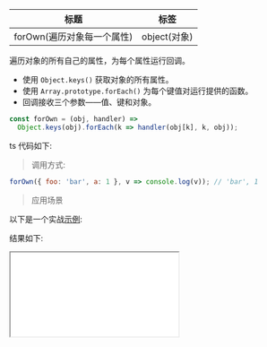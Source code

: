 | 标题                       | 标签         |
| -------------------------- | ------------ |
| forOwn(遍历对象每一个属性) | object(对象) |

遍历对象的所有自己的属性，为每个属性运行回调。

- 使用 `Object.keys()` 获取对象的所有属性。
- 使用 `Array.prototype.forEach()` 为每个键值对运行提供的函数。
- 回调接收三个参数——值、键和对象。

```js
const forOwn = (obj, handler) =>
  Object.keys(obj).forEach(k => handler(obj[k], k, obj));
```

ts 代码如下:

<div class="code-editor" data-url="codes/javascript/ts/for-own.ts" data-language="typescript"></div>

> 调用方式:

```js
forOwn({ foo: 'bar', a: 1 }, v => console.log(v)); // 'bar', 1
```

> 应用场景

以下是一个实战<a href="codes/javascript/html/for-own.html" target="_blank" rel="noopener noreferrer">示例</a>:

<div class="code-editor" data-url="codes/javascript/html/forOwn.html" data-language="html"></div>

结果如下:

<iframe src="codes/javascript/html/forOwn.html"></iframe>
